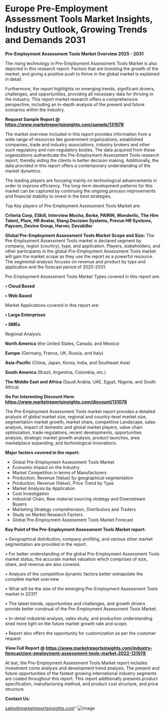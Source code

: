 # Europe Pre-Employment Assessment Tools Market Insights, Industry Outlook, Growing Trends and Demands 2031

<Strong> Pre-Employment Assessment Tools Market Overview 2025 - 2031</strong>

The rising technology in Pre-Employment Assessment Tools Market is also depicted in this research report. Factors that are boosting the growth of the market, and giving a positive push to thrive in the global market is explained in detail.

Furthermore, the report highlights on emerging trends, significant drivers, challenges, and opportunities, providing all necessary data for thriving in the industry. This report market research offers a comprehensive perspective, including an in-depth analysis of the present and future scenarios within the industry.

<strong>Request Sample Report @ <a href=https://www.marketreportsinsights.com/sample/131078>https://www.marketreportsinsights.com/sample/131078</a></strong>

The market overview included in this report provides information from a wide range of resources like government organizations, established companies, trade and industry associations, industry brokers and other such regulatory and non-regulatory bodies. The data acquired from these organizations authenticate the Pre-Employment Assessment Tools research report, thereby aiding the clients in better decision making. Additionally, the data provided in this report offers a contemporary understanding of the market dynamics.

The leading players are focusing mainly on technological advancements in order to improve efficiency. The long-term development patterns for this market can be captured by continuing the ongoing process improvements and financial stability to invest in the best strategies.

Top Key players of Pre-Employment Assessment Tools Market are:

<strong>Criteria Corp, ESkill, Interview Mocha, Berke, PAIRIN, Wonderlic, The Hire Talent, Plum, HR Avatar, Stang Decision Systems, Prevue HR Systems, Paycom, Devine Group, Harver, Devskiller</strong>

<strong><b>Global Pre-Employment Assessment Tools Market Scope and Size:</b></strong>
The Pre-Employment Assessment Tools market is declared segment by company, region (country), type, and application. Players, stakeholders, and other participants in the global Pre-Employment Assessment Tools market will gain the market scope as they use the report as a powerful resource. The segmental analysis focuses on revenue and product by type and application and the forecast period of 2025-2031.

Pre-Employment Assessment Tools Market Types covered in this report are:

<strong>• Cloud Based

• Web Based</strong>

Market Applications covered in this report are:

<strong>• Large Enterprises

• SMEs</strong> 

Regional Analysis

<strong>North America</strong> (the United States, Canada, and Mexico)

<strong>Europe</strong> (Germany, France, UK, Russia, and Italy)

<strong>Asia-Pacific</strong> (China, Japan, Korea, India, and Southeast Asia)

<strong>South America</strong> (Brazil, Argentina, Colombia, etc.)

<strong>The Middle East and Africa</strong> (Saudi Arabia, UAE, Egypt, Nigeria, and South Africa)

<strong>Go For Interesting Discount Here: <a href=https://www.marketreportsinsights.com/discount/131078>https://www.marketreportsinsights.com/discount/131078</a></strong>

The Pre-Employment Assessment Tools market report provides a detailed analysis of global market size, regional and country-level market size, segmentation market growth, market share, competitive Landscape, sales analysis, impact of domestic and global market players, value chain optimization, trade regulations, recent developments, opportunities analysis, strategic market growth analysis, product launches, area marketplace expanding, and technological innovations.

<strong><b>Major factors covered in the report:</b></strong>
<ul>
  <li>Global Pre-Employment Assessment Tools Market </li>
  <li>Economic Impact on the Industry</li>
  <li>Market Competition in terms of Manufacturers</li>
  <li>Production, Revenue (Value) by geographical segmentation</li>
  <li>Production, Revenue (Value), Price Trend by Type</li>
  <li>Market Analysis by Application</li>
  <li>Cost Investigation</li>
  <li>Industrial Chain, Raw material sourcing strategy and Downstream Buyers</li>
  <li>Marketing Strategy comprehension, Distributors and Traders</li>
  <li>Study on Market Research Factors</li>
  <li>Global Pre-Employment Assessment Tools Market Forecast</li>
</ul>

<strong><b>Key Point of the Pre-Employment Assessment Tools Market report:</b></strong>

• Geographical distribution, company profiling, and various other market segmentation are provided in the report.

• For better understanding of the global Pre-Employment Assessment Tools market status, the accurate market valuation which comprises of size, share, and revenue are also covered.

• Analysis of the competitive dynamic factors better extrapolate the complete market overview

• What will be the size of the emerging Pre-Employment Assessment Tools market in 2031?

• The latest trends, opportunities and challenges, and growth drivers provide better construal of the Pre-Employment Assessment Tools Market.

• In-detail industrial analysis, sales study, and production understanding shed more light on the future market growth rate and scope.

• Report also offers the opportunity for customization as per the customer request.

<strong><b>View Full Report @ <a href=https://www.marketreportsinsights.com/industry-forecast/pre-employment-assessment-tools-market-2022-131078>https://www.marketreportsinsights.com/industry-forecast/pre-employment-assessment-tools-market-2022-131078</a></b></strong>


At last, the Pre-Employment Assessment Tools Market report includes investment come analysis and development trend analysis. The present and future opportunities of the fastest growing international industry segments are coated throughout this report. This report additionally presents product specification, manufacturing method, and product cost structure, and price structure.

<strong>Contact Us:</strong>

sales@marketreportsinsights.com"
![image](https://github.com/user-attachments/assets/92b403b3-d022-409d-91bf-cfca1063f06e)
